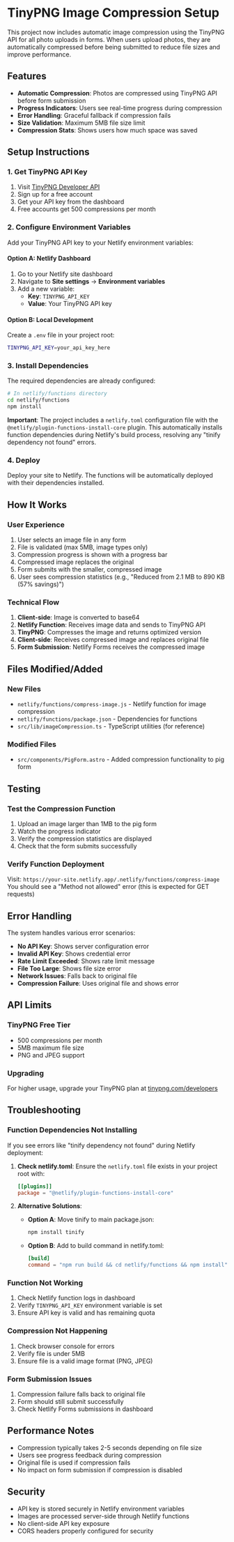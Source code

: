 # TinyPNG Image Compression Setup

This project now includes automatic image compression using the TinyPNG API for all photo uploads in forms. When users upload photos, they are automatically compressed before being submitted to reduce file sizes and improve performance.

## Features

- **Automatic Compression**: Photos are compressed using TinyPNG API before form submission
- **Progress Indicators**: Users see real-time progress during compression
- **Error Handling**: Graceful fallback if compression fails
- **Size Validation**: Maximum 5MB file size limit
- **Compression Stats**: Shows users how much space was saved

## Setup Instructions

### 1. Get TinyPNG API Key

1. Visit [TinyPNG Developer API](https://tinypng.com/developers)
2. Sign up for a free account
3. Get your API key from the dashboard
4. Free accounts get 500 compressions per month

### 2. Configure Environment Variables

Add your TinyPNG API key to your Netlify environment variables:

#### Option A: Netlify Dashboard
1. Go to your Netlify site dashboard
2. Navigate to **Site settings** → **Environment variables**
3. Add a new variable:
   - **Key**: `TINYPNG_API_KEY`
   - **Value**: Your TinyPNG API key

#### Option B: Local Development
Create a `.env` file in your project root:
```bash
TINYPNG_API_KEY=your_api_key_here
```

### 3. Install Dependencies

The required dependencies are already configured:

```bash
# In netlify/functions directory
cd netlify/functions
npm install
```

**Important**: The project includes a `netlify.toml` configuration file with the `@netlify/plugin-functions-install-core` plugin. This automatically installs function dependencies during Netlify's build process, resolving any "tinify dependency not found" errors.

### 4. Deploy

Deploy your site to Netlify. The functions will be automatically deployed with their dependencies installed.

## How It Works

### User Experience
1. User selects an image file in any form
2. File is validated (max 5MB, image types only)
3. Compression progress is shown with a progress bar
4. Compressed image replaces the original
5. Form submits with the smaller, compressed image
6. User sees compression statistics (e.g., "Reduced from 2.1 MB to 890 KB (57% savings)")

### Technical Flow
1. **Client-side**: Image is converted to base64
2. **Netlify Function**: Receives image data and sends to TinyPNG API
3. **TinyPNG**: Compresses the image and returns optimized version
4. **Client-side**: Receives compressed image and replaces original file
5. **Form Submission**: Netlify Forms receives the compressed image

## Files Modified/Added

### New Files
- `netlify/functions/compress-image.js` - Netlify function for image compression
- `netlify/functions/package.json` - Dependencies for functions
- `src/lib/imageCompression.ts` - TypeScript utilities (for reference)

### Modified Files
- `src/components/PigForm.astro` - Added compression functionality to pig form

## Testing

### Test the Compression Function
1. Upload an image larger than 1MB to the pig form
2. Watch the progress indicator
3. Verify the compression statistics are displayed
4. Check that the form submits successfully

### Verify Function Deployment
Visit: `https://your-site.netlify.app/.netlify/functions/compress-image`
You should see a "Method not allowed" error (this is expected for GET requests)

## Error Handling

The system handles various error scenarios:

- **No API Key**: Shows server configuration error
- **Invalid API Key**: Shows credential error
- **Rate Limit Exceeded**: Shows rate limit message
- **File Too Large**: Shows file size error
- **Network Issues**: Falls back to original file
- **Compression Failure**: Uses original file and shows error

## API Limits

### TinyPNG Free Tier
- 500 compressions per month
- 5MB maximum file size
- PNG and JPEG support

### Upgrading
For higher usage, upgrade your TinyPNG plan at [tinypng.com/developers](https://tinypng.com/developers)

## Troubleshooting

### Function Dependencies Not Installing
If you see errors like "tinify dependency not found" during Netlify deployment:

1. **Check netlify.toml**: Ensure the `netlify.toml` file exists in your project root with:
   ```toml
   [[plugins]]
   package = "@netlify/plugin-functions-install-core"
   ```

2. **Alternative Solutions**:
   - **Option A**: Move tinify to main package.json:
     ```bash
     npm install tinify
     ```
   - **Option B**: Add to build command in netlify.toml:
     ```toml
     [build]
     command = "npm run build && cd netlify/functions && npm install"
     ```

### Function Not Working
1. Check Netlify function logs in dashboard
2. Verify `TINYPNG_API_KEY` environment variable is set
3. Ensure API key is valid and has remaining quota

### Compression Not Happening
1. Check browser console for errors
2. Verify file is under 5MB
3. Ensure file is a valid image format (PNG, JPEG)

### Form Submission Issues
1. Compression failure falls back to original file
2. Form should still submit successfully
3. Check Netlify Forms submissions in dashboard

## Performance Notes

- Compression typically takes 2-5 seconds depending on file size
- Users see progress feedback during compression
- Original file is used if compression fails
- No impact on form submission if compression is disabled

## Security

- API key is stored securely in Netlify environment variables
- Images are processed server-side through Netlify functions
- No client-side API key exposure
- CORS headers properly configured for security 